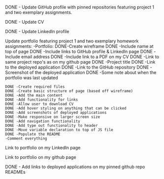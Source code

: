 DONE - Update GitHub profile with pinned repositories featuring project 1 and two exemplary assignments.

DONE - Update CV

DONE - Update LinkedIn profile

Update portfolio featuring project 1 and two exemplary homework assignments:
-Portfolio:
    DONE-Create wireframe
        DONE -Include name at top of page
        DONE -Include links to GitHub profile & LinkedIn page
        DONE -Include email address
        DONE -Include link to a PDF on my CV
        DONE -Link to same project repo's as on my github page
            DONE -Project title
            DONE -Link to the deployed application
            DONE -Link to the GitHub repository
            DONE -Screenshot of the deployed application
        DONE -Some note about when the portfolio was last updated

    DONE -Create required files
    DONE -Create basic structure of page (based off wireframe)
    DONE -Add the main content
    DONE -Add functionality for links
    DONE -Allow user to download CV
    DONE -Add hover styling on anything that can be clicked
    DONE -Add screenshots of deployed applications
    DONE -Make responsive on larger screen size
    DONE -Add navigation functionality
    DONE -Add type out functionality to header
    DONE -Move variable declaration to top of JS file
    DONE -Populate the README
    -Comment everything


Link to portfolio on my LinkedIn page

Link to portfolio on my github page

DONE - Add links to deployed applications on my pinned github repo READMEs